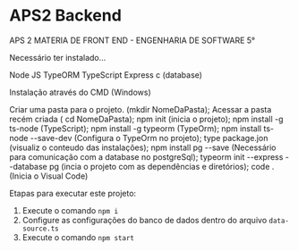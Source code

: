 # APS2 Backend

APS 2 MATERIA DE FRONT END - ENGENHARIA DE SOFTWARE 5°

Necessário ter instalado...

Node JS 
TypeORM 
TypeScript
Express
c (database)

Instalação através do CMD (Windows)

Criar uma pasta para o projeto. (mkdir NomeDaPasta);
Acessar a pasta recém criada ( cd NomeDaPasta);
npm init (inicia o projeto);
npm install -g ts-node (TypeScript); 
npm install -g typeorm (TypeOrm);
npm install ts-node --save-dev (Configura o TypeOrm no projeto);
type package.jon (visualiz o conteudo das instalações);
npm install pg --save (Necessário para comunicação com a database no postgreSql);
typeorm init --express --database pg (incia o projeto com as dependências e diretórios);
code . (Inicia o Visual Code)

Etapas para executar este projeto:

1. Execute o comando `npm i`
2. Configure as configurações do banco de dados dentro do arquivo `data-source.ts`
3. Execute o comando `npm start`


